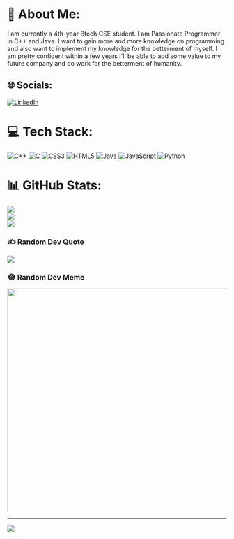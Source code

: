 # 💫 About Me:
I am currently a 4th-year Btech CSE student. I am Passionate Programmer in C++ and Java. I want to gain more and more knowledge on programming and also want to implement my knowledge for the betterment of myself. I am pretty confident within a few years I'll be able to add some value to my future company and do work for the betterment of humanity.


## 🌐 Socials:
[![LinkedIn](https://img.shields.io/badge/LinkedIn-%230077B5.svg?logo=linkedin&logoColor=white)](https://linkedin.com/in/https://www.linkedin.com/in/ishan-chaturvedi-99520122a/) 

# 💻 Tech Stack:
![C++](https://img.shields.io/badge/c++-%2300599C.svg?style=for-the-badge&logo=c%2B%2B&logoColor=white) ![C](https://img.shields.io/badge/c-%2300599C.svg?style=for-the-badge&logo=c&logoColor=white) ![CSS3](https://img.shields.io/badge/css3-%231572B6.svg?style=for-the-badge&logo=css3&logoColor=white) ![HTML5](https://img.shields.io/badge/html5-%23E34F26.svg?style=for-the-badge&logo=html5&logoColor=white) ![Java](https://img.shields.io/badge/java-%23ED8B00.svg?style=for-the-badge&logo=java&logoColor=white) ![JavaScript](https://img.shields.io/badge/javascript-%23323330.svg?style=for-the-badge&logo=javascript&logoColor=%23F7DF1E) ![Python](https://img.shields.io/badge/python-3670A0?style=for-the-badge&logo=python&logoColor=ffdd54)
# 📊 GitHub Stats:
![](https://github-readme-stats.vercel.app/api?username=ishanchaturvedi25&theme=dark&hide_border=false&include_all_commits=false&count_private=false)<br/>
![](https://github-readme-streak-stats.herokuapp.com/?user=ishanchaturvedi25&theme=dark&hide_border=false)<br/>
![](https://github-readme-stats.vercel.app/api/top-langs/?username=ishanchaturvedi25&theme=dark&hide_border=false&include_all_commits=false&count_private=false&layout=compact)

### ✍️ Random Dev Quote
![](https://quotes-github-readme.vercel.app/api?type=horizontal&theme=radical)

### 😂 Random Dev Meme
<img src="https://random-memer.herokuapp.com/" width="512px"/>

---
[![](https://visitcount.itsvg.in/api?id=ishanchaturvedi25&icon=0&color=0)](https://visitcount.itsvg.in)

<!-- Proudly created with GPRM ( https://gprm.itsvg.in ) -->
